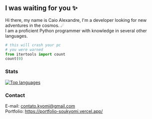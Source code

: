 ## I was waiting for you ✨
Hi there, my name is Caio Alexandre, I'm a developer looking for new adventures in the cosmos. ☄<br>
I am a proficient Python programmer with knowledge in several other languages.

```py
# this will crash your pc
# you were warned
from itertools import count
count(0)
```



### Stats
[![Top languages](https://github-readme-stats.vercel.app/api/top-langs/?username=soukyomi&theme=onedark)](https://github.com/soukyomi)<br>

### Contact
E-mail: contato.kyomi@gmail.com<br>
Portfolio: https://portfolio-soukyomi.vercel.app/
